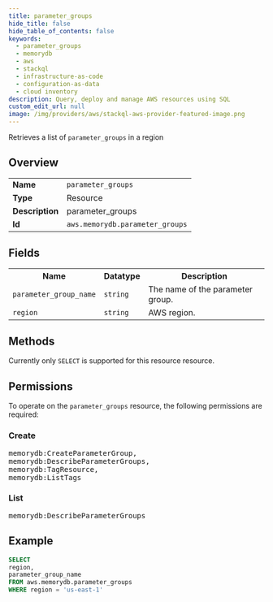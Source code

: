 ```yaml
---
title: parameter_groups
hide_title: false
hide_table_of_contents: false
keywords:
  - parameter_groups
  - memorydb
  - aws
  - stackql
  - infrastructure-as-code
  - configuration-as-data
  - cloud inventory
description: Query, deploy and manage AWS resources using SQL
custom_edit_url: null
image: /img/providers/aws/stackql-aws-provider-featured-image.png
---
```

Retrieves a list of <code>parameter_groups</code> in a region

## Overview
<table><tbody>
<tr><td><b>Name</b></td><td><code>parameter_groups</code></td></tr>
<tr><td><b>Type</b></td><td>Resource</td></tr>
<tr><td><b>Description</b></td><td>parameter_groups</td></tr>
<tr><td><b>Id</b></td><td><code>aws.memorydb.parameter_groups</code></td></tr>
</tbody></table>

## Fields
<table><tbody>
<tr><th>Name</th><th>Datatype</th><th>Description</th></tr>
<tr><td><code>parameter_group_name</code></td><td><code>string</code></td><td>The name of the parameter group.</td></tr>
<tr><td><code>region</code></td><td><code>string</code></td><td>AWS region.</td></tr>

</tbody></table>

## Methods
Currently only <code>SELECT</code> is supported for this resource resource.

## Permissions

To operate on the <code>parameter_groups</code> resource, the following permissions are required:

### Create
<pre>
memorydb:CreateParameterGroup,
memorydb:DescribeParameterGroups,
memorydb:TagResource,
memorydb:ListTags</pre>

### List
<pre>
memorydb:DescribeParameterGroups</pre>


## Example
```sql
SELECT
region,
parameter_group_name
FROM aws.memorydb.parameter_groups
WHERE region = 'us-east-1'
```
